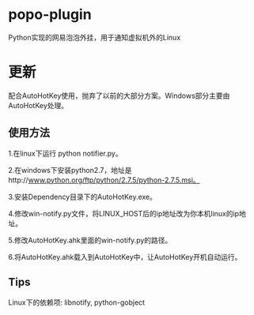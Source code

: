 popo-plugin
===========

Python实现的网易泡泡外挂，用于通知虚拟机外的Linux

# 更新
配合AutoHotKey使用，抛弃了以前的大部分方案。Windows部分主要由AutoHotKey处理。



## 使用方法

1.在linux下运行 python notifier.py。

2.在windows下安装python2.7，地址是http://www.python.org/ftp/python/2.7.5/python-2.7.5.msi。

3.安装Dependency目录下的AutoHotKey.exe。

4.修改win-notify.py文件，将LINUX_HOST后的ip地址改为你本机linux的ip地址。

5.修改AutoHotKey.ahk里面的win-notify.py的路径。

6.将AutoHotKey.ahk载入到AutoHotKey中，让AutoHotKey开机自动运行。


## Tips
Linux下的依赖项: libnotify, python-gobject
